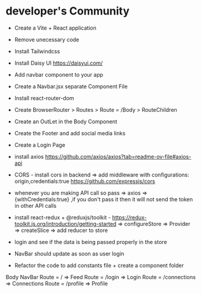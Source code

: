 # developer's Community

- Create a Vite + React application
- Remove unecessary code
- Install Tailwindcss
- Install Daisy UI
     https://daisyui.com/
- Add navbar component to your app
- Create a Navbar.jsx separate Component File
- Install react-router-dom
- Create BrowserRouter > Routes > Route = /Body > RouteChildren
- Create an OutLet in the Body Component
- Create the Footer and add social media links
- Create a Login Page
- install axios
   https://github.com/axios/axios?tab=readme-ov-file#axios-api
- CORS - install cors in backend => add middleware with configurations: origin,credentials:true
     https://github.com/expressjs/cors
- whenever you are making API call so pass => axios => {withCredentials:true} ,if you don't pass it then it will not send the token in other API calls

- install react-redux + @reduxjs/toolkit - https://redux-toolkit.js.org/introduction/getting-started => configureStore => Provider => createSlice => add reducer to store

- login and see if the data is being passed properly in the store
- NavBar should update as soon as user login
- Refactor the code to add constants file + create a component folder








Body
   NavBar
   Route = /  => Feed
   Route = /login => Login
   Route = /connections => Connections
   Route = /profile => Profile